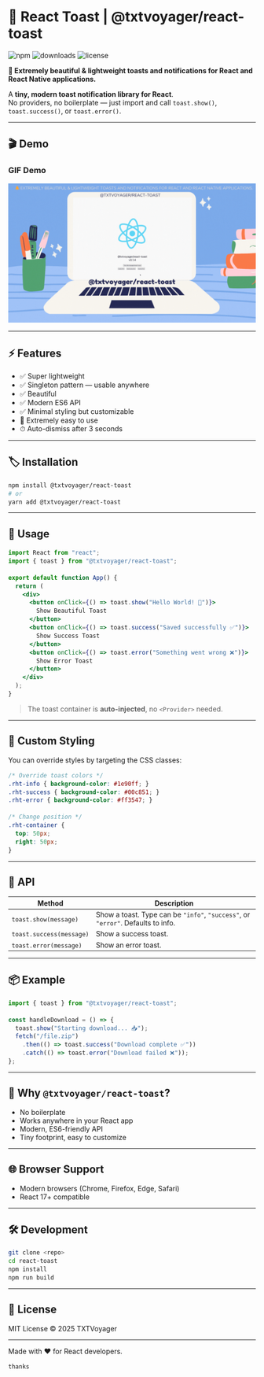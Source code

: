 # 🌟 React Toast | @txtvoyager/react-toast

![npm](https://img.shields.io/npm/v/@txtvoyager/react-toast)
![downloads](https://img.shields.io/npm/dt/@txtvoyager/react-toast)
![license](https://img.shields.io/npm/l/@txtvoyager/react-toast)

**🔔 Extremely beautiful & lightweight toasts and notifications for React and React Native applications.**

A **tiny, modern toast notification library for React**.  
No providers, no boilerplate — just import and call `toast.show()`, `toast.success()`, or `toast.error()`.

---

## 🎬 Demo

### GIF Demo
![Demo](./demo.gif?raw=true)

---

## ⚡ Features

- ✅ Super lightweight
- ✅ Singleton pattern — usable anywhere
- ✅ Beautiful
- ✅ Modern ES6 API
- ✅ Minimal styling but customizable
- 🎨 Extremely easy to use
- ⏱ Auto-dismiss after 3 seconds

---

## 🏷 Installation

```bash
npm install @txtvoyager/react-toast
# or
yarn add @txtvoyager/react-toast
````

---

## 🚀 Usage

```jsx
import React from "react";
import { toast } from "@txtvoyager/react-toast";

export default function App() {
  return (
    <div>
      <button onClick={() => toast.show("Hello World! 🎉")}>
        Show Beautiful Toast
      </button>
      <button onClick={() => toast.success("Saved successfully ✅")}>
        Show Success Toast
      </button>
      <button onClick={() => toast.error("Something went wrong ❌")}>
        Show Error Toast
      </button>
    </div>
  );
}
```

> The toast container is **auto-injected**, no `<Provider>` needed.

---

## 🎨 Custom Styling

You can override styles by targeting the CSS classes:

```css
/* Override toast colors */
.rht-info { background-color: #1e90ff; }
.rht-success { background-color: #00c851; }
.rht-error { background-color: #ff3547; }

/* Change position */
.rht-container {
  top: 50px;
  right: 50px;
}
```

---

## 🔧 API

| Method                   | Description                                                                      |
| ------------------------ | -------------------------------------------------------------------------------- |
| `toast.show(message)`    | Show a toast. Type can be `"info"`, `"success"`, or `"error"`. Defaults to info. |
| `toast.success(message)` | Show a success toast.                                                            |
| `toast.error(message)`   | Show an error toast.                                                             |

---

## 📦 Example

```jsx
import { toast } from "@txtvoyager/react-toast";

const handleDownload = () => {
  toast.show("Starting download... 📥");
  fetch("/file.zip")
    .then(() => toast.success("Download complete ✅"))
    .catch(() => toast.error("Download failed ❌"));
};
```

---

## 🎯 Why `@txtvoyager/react-toast`?

* No boilerplate
* Works anywhere in your React app
* Modern, ES6-friendly API
* Tiny footprint, easy to customize

---

## 🌐 Browser Support

* Modern browsers (Chrome, Firefox, Edge, Safari)
* React 17+ compatible

---

## 🛠 Development

```bash
git clone <repo>
cd react-toast
npm install
npm run build
```

---

## 📜 License

MIT License © 2025 TXTVoyager

---

Made with ❤️ for React developers.

```
thanks
